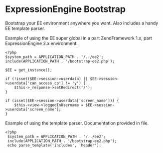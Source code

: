 ExpressionEngine Bootstrap
==============

Bootstrap your EE environment anywhere you want. Also includes a handy EE template parser.

Example of using the EE super global in a part ZendFramework 1.x, part ExpressionEngine 2.x environment.

    <?php
    $system_path = APPLICATION_PATH . '/../ee2';
    include(APPLICATION_PATH . '/bootstrap-ee2.php');

    $EE = get_instance();

    if (!isset($EE->session->userdata) || $EE->session->userdata['can_access_cp'] != 'y') {
        $this->_response->setRedirect('/');
    }

    if (isset($EE->session->userdata['screen_name'])) {
        $this->view->loggedInUsername = $EE->session->userdata['screen_name'];
    }

Example of using the template parser. Documentation provided in file.

    <?php
     $system_path = APPLICATION_PATH . '/../ee2';
     include(APPLICATION_PATH . '/bootstrap-ee2.php');
     echo parse_template('includes', 'header');

